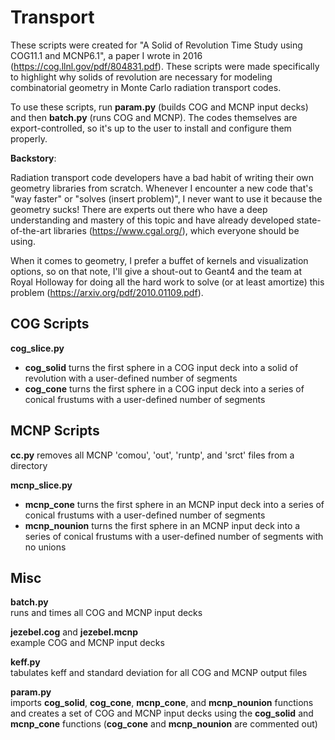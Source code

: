 # Transport

These scripts were created for "A Solid of Revolution Time Study using COG11.1 and MCNP6.1", a paper I wrote in 2016 (https://cog.llnl.gov/pdf/804831.pdf).
These scripts were made specifically to highlight why solids of revolution are necessary for modeling combinatorial geometry in Monte Carlo radiation transport codes.  
  
To use these scripts, run **param.py** (builds COG and MCNP input decks) and then **batch.py** (runs COG and MCNP). The codes themselves are export-controlled, so it's up to the user to install and configure them properly.  
  
**Backstory**:
  
Radiation transport code developers have a bad habit of writing their own geometry libraries from scratch. Whenever I encounter a new code that's "way faster" or "solves (insert problem)", I never want to use it because the geometry sucks! There are experts out there who have a deep understanding and mastery of this topic and have already developed state-of-the-art libraries (https://www.cgal.org/), which everyone should be using.
  
When it comes to geometry, I prefer a buffet of kernels and visualization options, so on that note, I'll give a shout-out to Geant4 and the team at Royal Holloway for doing all the hard work to solve (or at least amortize) this problem (https://arxiv.org/pdf/2010.01109.pdf).

## COG Scripts
**cog_slice.py**  
* **cog_solid** turns the first sphere in a COG input deck into a solid of revolution with a user-defined number of segments  
* **cog_cone** turns the first sphere in a COG input deck into a series of conical frustums with a user-defined number of segments

## MCNP Scripts
**cc.py** removes all MCNP 'comou', 'out', 'runtp', and 'srct' files from a directory

**mcnp_slice.py**  
* **mcnp_cone** turns the first sphere in an MCNP input deck into a series of conical frustums with a user-defined number of segments  
* **mcnp_nounion** turns the first sphere in an MCNP input deck into a series of conical frustums with a user-defined number of segments with no unions

## Misc

**batch.py**  
runs and times all COG and MCNP input decks

**jezebel.cog** and **jezebel.mcnp**  
example COG and MCNP input decks

**keff.py**  
tabulates keff and standard deviation for all COG and MCNP output files

**param.py**  
imports **cog_solid**, **cog_cone**, **mcnp_cone**, and **mcnp_nounion** functions and creates a set of COG and MCNP input decks using the **cog_solid** and **mcnp_cone** functions (**cog_cone** and **mcnp_nounion** are commented out)
